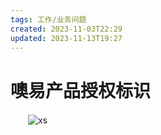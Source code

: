```yaml
---
tags: 工作/业务问题
created: 2023-11-03T22:29
updated: 2023-11-13T19:27
---
```

# 噢易产品授权标识

　　​![xs](xs-20230708220000-h2imuqo.png)​

　　‍

